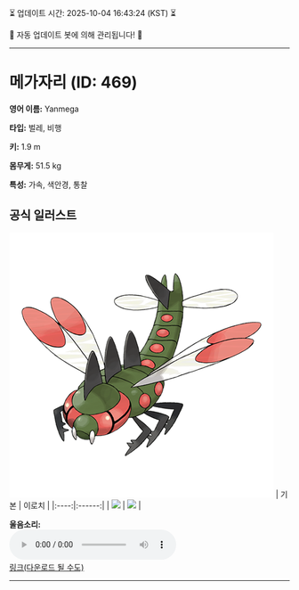 
⏳ 업데이트 시간: 2025-10-04 16:43:24 (KST) ⏳

🤖 자동 업데이트 봇에 의해 관리됩니다! 🤖

---

# 메가자리 (ID: 469)
**영어 이름:** Yanmega

**타입:** 벌레, 비행

**키:** 1.9 m

**몸무게:** 51.5 kg

**특성:** 가속, 색안경, 통찰

## 공식 일러스트
![](https://raw.githubusercontent.com/PokeAPI/sprites/master/sprites/pokemon/other/official-artwork/469.png)
| 기본 | 이로치 |
|:----:|:------:|
| <img src="http://play.pokemonshowdown.com/sprites/ani/yanmega.gif" width="200"> | <img src="http://play.pokemonshowdown.com/sprites/ani-shiny/yanmega.gif" width="200"> |

**울음소리:**<br><audio controls src="https://raw.githubusercontent.com/PokeAPI/cries/main/cries/pokemon/latest/469.ogg"></audio><br> [링크(다운로드 될 수도)](https://raw.githubusercontent.com/PokeAPI/cries/main/cries/pokemon/latest/469.ogg)


---
